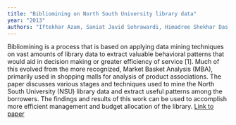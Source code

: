 ```yaml
---
title: "Bibliomining on North South University library data"
year: "2013"
authors: "Iftekhar Azam, Saniat Javid Sohrawardi, Himadree Shekhar Das, Md Samsul Alam, Md Saffan Alvy, Rashedur M Rahman"
---
```

Bibliomining is a process that is based on applying data mining techniques on vast amounts of library data to extract valuable behavioral patterns that would aid in decision making or greater efficiency of service [1]. Much of this evolved from the more recognized, Market Basket Analysis (MBA), primarily used in shopping malls for analysis of product associations. The paper discusses various stages and techniques used to mine the North South University (NSU) library data and extract useful patterns among the borrowers. The findings and results of this work can be used to accomplish more efficient management and budget allocation of the library.
[Link to paper](https://ieeexplore.ieee.org/abstract/document/6693969)